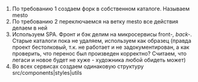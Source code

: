 1. По требованию 1 создаем форк в собственном каталоге. Называем mesto
2. По требованию 2 переключаемся на ветку mesto все действия делаем в ней
3. Используем SPA. Фронт и бэк делим на микросервисы front-*, back-*. Старые каталоги пока не удаляем, используем как образец (правда проект бестолковый, т.к. не работает и не задокументирован, а как проверить, что перенос был произведен корректно? Считаем, что легаси и новое будет не хуже - художника любой обидеть может)
4. Во всех сервисах создаем одинаковую структуру src/components|styles|utils